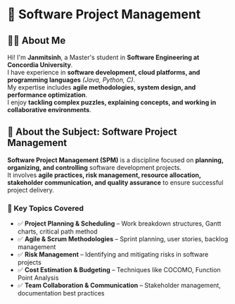 # 🚀 Software Project Management  

## 👨‍💻 About Me  
Hi! I'm **Janmitsinh**, a Master's student in **Software Engineering at Concordia University**.  
I have experience in **software development, cloud platforms, and programming languages** _(Java, Python, C)_.  
My expertise includes **agile methodologies, system design, and performance optimization**.  
I enjoy **tackling complex puzzles, explaining concepts, and working in collaborative environments**.  

## 📖 About the Subject: Software Project Management  
**Software Project Management (SPM)** is a discipline focused on **planning, organizing, and controlling** software development projects.  
It involves **agile practices, risk management, resource allocation, stakeholder communication, and quality assurance** to ensure successful project delivery.  

### 📌 Key Topics Covered  
- ✅ **Project Planning & Scheduling** – Work breakdown structures, Gantt charts, critical path method  
- ✅ **Agile & Scrum Methodologies** – Sprint planning, user stories, backlog management  
- ✅ **Risk Management** – Identifying and mitigating risks in software projects  
- ✅ **Cost Estimation & Budgeting** – Techniques like COCOMO, Function Point Analysis  
- ✅ **Team Collaboration & Communication** – Stakeholder management, documentation best practices  
